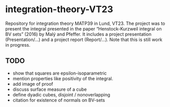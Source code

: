 # integration-theory-VT23
Repository for integration theory MATP39 in Lund, VT23. The project was to present the integral presented in the paper “Henstock-Kurzweil integral on BV
sets” (2016) by Malý and Pfeffer.
It includes a project presentation (Presentation/...) and a project report (Report/...). Note that this is still work in progress.

## TODO
- show that squares are epsilon-isoparametric
- mention properties like positivity of the integral.
- add image of proof
- discuss surface measure of a cube
- define dyadic cubes, disjoint / nonoverlapping
- citation for existence of normals on BV-sets

